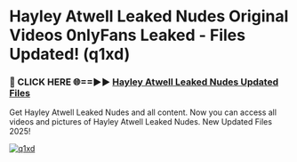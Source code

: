 # Hayley Atwell Leaked Nudes Original Videos 0nlyFans Leaked - Files Updated! (q1xd)

<h3>🔴 CLICK HERE 🌐==►► <a href="https://tinyurl.com/52m3yx9h" rel="nofollow">Hayley Atwell Leaked Nudes Updated Files</a></h3>

Get Hayley Atwell Leaked Nudes and all content. Now you can access all videos and pictures of Hayley Atwell Leaked Nudes. New Updated Files 2025!

[![q1xd](https://i.imgur.com/TnHtlc8.gif)](https://tinyurl.com/52m3yx9h)
